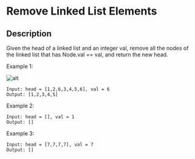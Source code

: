 # Remove Linked List Elements
## Description

Given the head of a linked list and an integer val, remove all the nodes of the linked list that has Node.val == val, and return the new head.

 
Example 1:

![alt](https://assets.leetcode.com/uploads/2021/03/06/removelinked-list.jpg)
```
Input: head = [1,2,6,3,4,5,6], val = 6
Output: [1,2,3,4,5]
```

Example 2:

```
Input: head = [], val = 1
Output: []
```

Example 3:

```
Input: head = [7,7,7,7], val = 7
Output: []
```